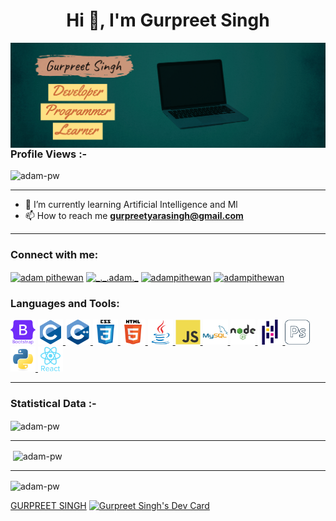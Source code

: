 <h1 align="center">Hi 👋, I'm Gurpreet Singh</h1>

<img align="right" alt="Coding" width="1000" src="https://github.com/gurpreetSingh4/gurpreetSingh4/blob/main/image.png">
<hr></hr>

<p align="right"> <h3>Profile Views :-</h3> <img src="https://komarev.com/ghpvc/?username=gurpreetSingh4&label=Profile%20views&color=0e75b6&style=flat"
    alt="adam-pw" /> 
  </p>
  
<hr></hr>


- 🌱 I’m currently learning Artificial Intelligence and Ml 
- 📫 How to reach me **gurpreetyarasingh@gmail.com**
<hr></hr>
<h3 align="left">Connect with me:</h3>
<p align="left">
  <a href="https://www.linkedin.com/in/gurpreet-singh-1a3bb4296/" target="blank"><img align="center"
      src="https://raw.githubusercontent.com/rahuldkjain/github-profile-readme-generator/master/src/images/icons/Social/linked-in-alt.svg"
      alt="adam pithewan" height="30" width="40" /></a>
  <a href="https://www.instagram.com/gurpreet_yara/" target="blank"><img align="center"
      src="https://raw.githubusercontent.com/rahuldkjain/github-profile-readme-generator/master/src/images/icons/Social/instagram.svg"
      alt="_._.adam._" height="30" width="40" /></a>
  <a href="https://leetcode.com/gurpreetyarasingh/" target="blank"><img align="center"
      src="https://raw.githubusercontent.com/rahuldkjain/github-profile-readme-generator/master/src/images/icons/Social/leet-code.svg"
      alt="adampithewan" height="30" width="40" /></a>
 <a href="https://twitter.com/Gurpreet3915" target="blank"><img align="center"
      src="https://raw.githubusercontent.com/rahuldkjain/github-profile-readme-generator/master/src/images/icons/Social/twitter.svg"
      alt="adampithewan" height="30" width="40" /></a>
</p>

<h3 align="left">Languages and Tools:</h3>
<p align="left">
    <img src="https://raw.githubusercontent.com/devicons/devicon/master/icons/bootstrap/bootstrap-plain-wordmark.svg"
      alt="bootstrap" width="40" height="40" /> </a> <a href="https://www.cprogramming.com/" target="_blank"
    rel="noreferrer"> <img src="https://raw.githubusercontent.com/devicons/devicon/master/icons/c/c-original.svg"
      alt="c" width="40" height="40" /> </a> <a href="https://www.w3schools.com/cpp/" target="_blank" rel="noreferrer">
    <img src="https://raw.githubusercontent.com/devicons/devicon/master/icons/cplusplus/cplusplus-original.svg"
      alt="cplusplus" width="40" height="40" /> </a> <a href="https://www.w3schools.com/css/" target="_blank"
    rel="noreferrer"> <img
      src="https://raw.githubusercontent.com/devicons/devicon/master/icons/css3/css3-original-wordmark.svg" alt="css3"
      width="40" height="40" /> </a> <a href="https://www.w3.org/html/" target="_blank" rel="noreferrer"> <img
      src="https://raw.githubusercontent.com/devicons/devicon/master/icons/html5/html5-original-wordmark.svg"
      alt="html5" width="40" height="40" /> </a>  <a href="https://www.java.com" target="_blank" rel="noreferrer"> <img
      src="https://raw.githubusercontent.com/devicons/devicon/master/icons/java/java-original.svg" alt="java" width="40"
      height="40" /> </a> <a href="https://developer.mozilla.org/en-US/docs/Web/JavaScript" target="_blank"
    rel="noreferrer"> <img
      src="https://raw.githubusercontent.com/devicons/devicon/master/icons/javascript/javascript-original.svg"
      alt="javascript" width="40" height="40" /> </a>  <a href="https://www.mysql.com/" target="_blank" rel="noreferrer"> <img
      src="https://raw.githubusercontent.com/devicons/devicon/master/icons/mysql/mysql-original-wordmark.svg"
      alt="mysql" width="40" height="40" /> </a> </a> <a href="https://nodejs.org" target="_blank" rel="noreferrer"> <img
      src="https://raw.githubusercontent.com/devicons/devicon/master/icons/nodejs/nodejs-original-wordmark.svg"
      alt="nodejs" width="40" height="40" /> </a> <a href="https://pandas.pydata.org/" target="_blank" rel="noreferrer">
    <img
      src="https://raw.githubusercontent.com/devicons/devicon/2ae2a900d2f041da66e950e4d48052658d850630/icons/pandas/pandas-original.svg"
      alt="pandas" width="40" height="40" /> </a> <a href="https://www.photoshop.com/en" target="_blank"
    rel="noreferrer"> <img
      src="https://raw.githubusercontent.com/devicons/devicon/master/icons/photoshop/photoshop-line.svg" alt="photoshop"
      width="40" height="40" /> </a> <a href="https://www.python.org" target="_blank" rel="noreferrer"> <img
      src="https://raw.githubusercontent.com/devicons/devicon/master/icons/python/python-original.svg" alt="python"
      width="40" height="40" /> </a> <a href="https://reactjs.org/" target="_blank" rel="noreferrer"> <img
      src="https://raw.githubusercontent.com/devicons/devicon/master/icons/react/react-original-wordmark.svg"
      alt="react" width="40" height="40" /> </a>  </p>
<hr style={{color:'#000'}}></hr>
<h3>Statistical Data :-</h3>
<p><img align="center"
    src="https://github-readme-stats.vercel.app/api/top-langs?username=gurpreetSingh4&show_icons=true&locale=en&bg_color=0d1117&text_color=ffffff&layout=compact"
    alt="adam-pw" 
    bg_color=#808080/></p>
<hr style={{color:'#000'}}></hr>

<p>&nbsp;<img align="center" src="https://github-readme-stats.vercel.app/api?username=gurpreetSingh4&show_icons=true&locale=en&bg_color=0d1117&text_color=ffffff&repo=convoychat"
    alt="adam-pw" /></p>
<hr></hr>

<p><img align="center" src="https://github-readme-streak-stats.herokuapp.com/?user=gurpreetSingh4&theme=dark&background=0d1117&date_format=M%20j%5B%2C%20Y%5D" alt="adam-pw" /></p>
      


[GURPREET SINGH](https://github.com/gurpreetSingh4)
<a href="https://app.daily.dev/gurpreetsingh4"><img src="https://api.daily.dev/devcards/3163f5266be046729c16e73056befe51.png?r=yps" width="400" alt="Gurpreet Singh's Dev Card"/></a>
